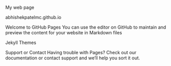 






My web page


abhishekpatelmc.github.io


Welcome to GitHub Pages
You can use the editor on GitHub to maintain and preview the content for your website in Markdown files

Jekyll Themes

Support or Contact
Having trouble with Pages? Check out our documentation or contact support and we’ll help you sort it out.
